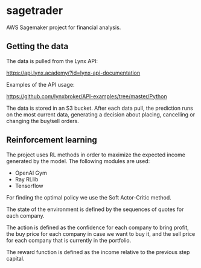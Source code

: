 # sagetrader

AWS Sagemaker project for financial analysis.

## Getting the data

The data is pulled from the Lynx API:

https://api.lynx.academy/?id=lynx-api-documentation

Examples of the API usage:

https://github.com/lynxbroker/API-examples/tree/master/Python

The data is stored in an S3 bucket.
After each data pull, the prediction runs on the most current data,
generating a decision about placing, cancelling or changing the buy/sell orders.

## Reinforcement learning

The project uses RL methods in order to maximize the expected income generated by the model.
The following modules are used:
* OpenAI Gym
* Ray RLlib
* Tensorflow

For finding the optimal policy we use the Soft Actor-Critic method.

The state of the environment is defined by the sequences of quotes for each company.

The action is defined as the confidence for each company to bring profit, 
the buy price for each company in case we want to buy it, 
and the sell price for each company that is currently in the portfolio.

The reward function is defined as the income relative to the previous step capital.
